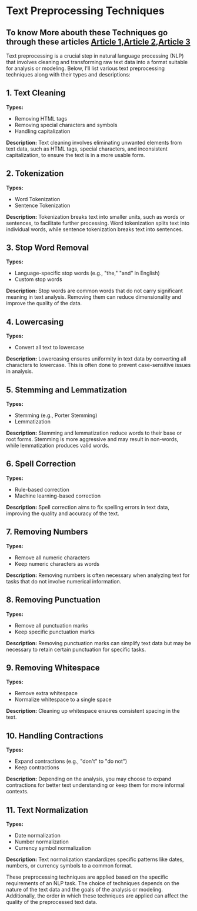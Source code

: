 # Text Preprocessing Techniques

## To know More abouth these Techniques go through these articles [Article 1](https://realpython.com/nltk-nlp-python/),[Article 2](https://www.analyticsvidhya.com/blog/2021/09/essential-text-pre-processing-techniques-for-nlp/),[Article 3](https://www.analyticsvidhya.com/blog/2021/06/must-known-techniques-for-text-preprocessing-in-nlp/)
Text preprocessing is a crucial step in natural language processing (NLP) that involves cleaning and transforming raw text data into a format suitable for analysis or modeling. Below, I'll list various text preprocessing techniques along with their types and descriptions:

## 1. Text Cleaning

**Types:**
- Removing HTML tags
- Removing special characters and symbols
- Handling capitalization

**Description:** Text cleaning involves eliminating unwanted elements from text data, such as HTML tags, special characters, and inconsistent capitalization, to ensure the text is in a more usable form.

## 2. Tokenization

**Types:**
- Word Tokenization
- Sentence Tokenization

**Description:** Tokenization breaks text into smaller units, such as words or sentences, to facilitate further processing. Word tokenization splits text into individual words, while sentence tokenization breaks text into sentences.

## 3. Stop Word Removal

**Types:**
- Language-specific stop words (e.g., "the," "and" in English)
- Custom stop words

**Description:** Stop words are common words that do not carry significant meaning in text analysis. Removing them can reduce dimensionality and improve the quality of the data.

## 4. Lowercasing

**Types:**
- Convert all text to lowercase

**Description:** Lowercasing ensures uniformity in text data by converting all characters to lowercase. This is often done to prevent case-sensitive issues in analysis.

## 5. Stemming and Lemmatization

**Types:**
- Stemming (e.g., Porter Stemming)
- Lemmatization

**Description:** Stemming and lemmatization reduce words to their base or root forms. Stemming is more aggressive and may result in non-words, while lemmatization produces valid words.

## 6. Spell Correction

**Types:**
- Rule-based correction
- Machine learning-based correction

**Description:** Spell correction aims to fix spelling errors in text data, improving the quality and accuracy of the text.

## 7. Removing Numbers

**Types:**
- Remove all numeric characters
- Keep numeric characters as words

**Description:** Removing numbers is often necessary when analyzing text for tasks that do not involve numerical information.

## 8. Removing Punctuation

**Types:**
- Remove all punctuation marks
- Keep specific punctuation marks

**Description:** Removing punctuation marks can simplify text data but may be necessary to retain certain punctuation for specific tasks.

## 9. Removing Whitespace

**Types:**
- Remove extra whitespace
- Normalize whitespace to a single space

**Description:** Cleaning up whitespace ensures consistent spacing in the text.

## 10. Handling Contractions

**Types:**
- Expand contractions (e.g., "don't" to "do not")
- Keep contractions

**Description:** Depending on the analysis, you may choose to expand contractions for better text understanding or keep them for more informal contexts.

## 11. Text Normalization

**Types:**
- Date normalization
- Number normalization
- Currency symbol normalization

**Description:** Text normalization standardizes specific patterns like dates, numbers, or currency symbols to a common format.

These preprocessing techniques are applied based on the specific requirements of an NLP task. The choice of techniques depends on the nature of the text data and the goals of the analysis or modeling. Additionally, the order in which these techniques are applied can affect the quality of the preprocessed text data.

